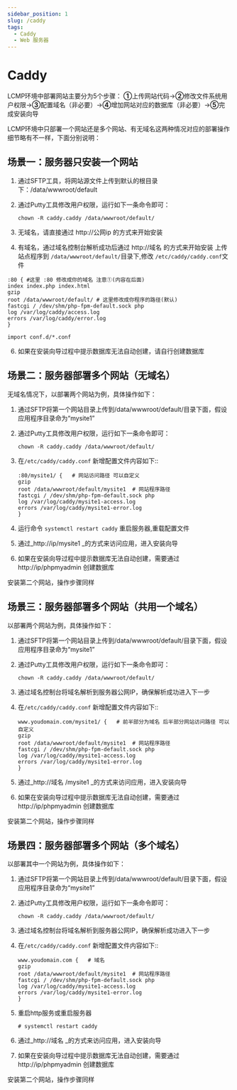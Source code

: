 ```yaml
---
sidebar_position: 1
slug: /caddy
tags:
  - Caddy
  - Web 服务器
---
```



# Caddy

LCMP环境中部署网站主要分为5个步骤： **①**上传网站代码-&gt;**②**修改文件系统用户权限-&gt;**③**配置域名（非必要）-&gt;**④**增加网站对应的数据库（非必要）-&gt;**⑤**完成安装向导

LCMP环境中只部署一个网站还是多个网站、有无域名这两种情况对应的部署操作细节略有不一样，下面分别说明：

## 场景一：服务器只安装一个网站

1.  通过SFTP工具，将网站源文件上传到默认的根目录下：/data/wwwroot/default
2.  通过Putty工具修改用户权限，运行如下一条命令即可：

    ```
    chown -R caddy.caddy /data/wwwroot/default/
    ```
3.  无域名，请直接通过 http://公网ip 的方式来开始安装
4.  有域名，通过域名控制台解析成功后通过 http://域名 的方式来开始安装
上传站点程序到 `/data/wwwroot/default/`目录下,修改 `/etc/caddy/caddy.conf`文件

```
:80 { #这里 :80 修改成你的域名 注意①(内容在后面)
index index.php index.html
gzip
root /data/wwwroot/default/ # 这里修改成你程序的路径(默认)
fastcgi / /dev/shm/php-fpm-default.sock php
log /var/log/caddy/access.log
errors /var/log/caddy/error.log
}

import conf.d/*.conf

```
6.  如果在安装向导过程中提示数据库无法自动创建，请自行创建数据库

## 场景二：服务器部署多个网站（无域名）

无域名情况下，以部署两个网站为例，具体操作如下：

1.  通过SFTP将第一个网站目录上传到/data/wwwroot/default/目录下面，假设应用程序目录命为“mysite1”
2.  通过Putty工具修改用户权限，运行如下一条命令即可：

    ```   
    chown -R caddy.caddy /data/wwwroot/default/
    ```
3. 在`/etc/caddy/caddy.conf` 新增配置文件内容如下::
    ```
    :80/mysite1/ {   # 网站访问路径 可以自定义
    gzip
    root /data/wwwroot/default/mysite1  # 网站程序路径
    fastcgi / /dev/shm/php-fpm-default.sock php
    log /var/log/caddy/mysite1-access.log
    errors /var/log/caddy/mysite1-error.log
    }
    ````
4. 运行命令 `systemctl restart caddy` 重启服务器,重载配置文件
5.  通过_http://ip/mysite1 _的方式来访问应用，进入安装向导
6.  如果在安装向导过程中提示数据库无法自动创建，需要通过http://ip/phpmyadmin 创建数据库

安装第二个网站，操作步骤同样

## 场景三：服务器部署多个网站（共用一个域名）

以部署两个网站为例，具体操作如下：

1.  通过SFTP将第一个网站目录上传到/data/wwwroot/default/目录下面，假设应用程序目录命为“mysite1”
2.  通过Putty工具修改用户权限，运行如下一条命令即可：

    ```
    chown -R caddy.caddy /data/wwwroot/default/
    ```

3.  通过域名控制台将域名解析到服务器公网IP，确保解析成功进入下一步
4.  在`/etc/caddy/caddy.conf` 新增配置文件内容如下::
    ```
    www.youdomain.com/mysite1/ {   # 前半部分为域名 后半部分网站访问路径 可以自定义
    gzip
    root /data/wwwroot/default/mysite1  # 网站程序路径
    fastcgi / /dev/shm/php-fpm-default.sock php
    log /var/log/caddy/mysite1-access.log
    errors /var/log/caddy/mysite1-error.log
    }
    ````
5.  通过_http://域名 /mysite1 _的方式来访问应用，进入安装向导
6.  如果在安装向导过程中提示数据库无法自动创建，需要通过http://ip/phpmyadmin 创建数据库

安装第二个网站，操作步骤同样

## 场景四：服务器部署多个网站（多个域名）

以部署其中一个网站为例，具体操作如下：

1.  通过SFTP将第一个网站目录上传到/data/wwwroot/default/目录下面，假设应用程序目录命为“mysite1”
2.  通过Putty工具修改用户权限，运行如下一条命令即可：

    ```
    chown -R caddy.caddy /data/wwwroot/default/
    ```

3.  通过域名控制台将域名解析到服务器公网IP，确保解析成功进入下一步
4.  在`/etc/caddy/caddy.conf` 新增配置文件内容如下::
    ```
    www.youdomain.com {   # 域名
    gzip
    root /data/wwwroot/default/mysite1  # 网站程序路径
    fastcgi / /dev/shm/php-fpm-default.sock php
    log /var/log/caddy/mysite1-access.log
    errors /var/log/caddy/mysite1-error.log
    }
    ````

5.  重启http服务或重启服务器

    ```
    # systemctl restart caddy
    ```

6.  通过_http://域名 _的方式来访问应用，进入安装向导
7.  如果在安装向导过程中提示数据库无法自动创建，需要通过http://ip/phpmyadmin 创建数据库

安装第二个网站，操作步骤同样

